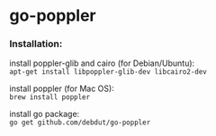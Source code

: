 go-poppler
==========

### Installation:
install poppler-glib and cairo (for Debian/Ubuntu):   
```apt-get install libpoppler-glib-dev libcairo2-dev```   

install poppler (for Mac OS):   
```brew install poppler```  
   
install go package:   
```go get github.com/debdut/go-poppler```


